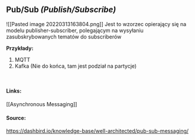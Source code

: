 ## Pub/Sub *(Publish/Subscribe)*
![[Pasted image 20220313163804.png]]
Jest to wzorzec opierający się na modelu publisher-subscriber, polegającym na wysyłaniu zasubskrybowanych tematów do subscriberów 

**Przykłady:**
1) MQTT
2) Kafka (Nie do końca, tam jest podział na partycje)
<br>

#### Links:
[[Asynchronous Messaging]]

#### Source:
https://dashbird.io/knowledge-base/well-architected/pub-sub-messaging/


